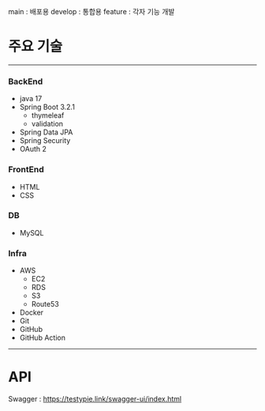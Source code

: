 main : 배포용
develop : 통합용
feature : 각자 기능 개발

# 주요 기술
---
### BackEnd
* java 17
* Spring Boot 3.2.1
  * thymeleaf
  * validation
* Spring Data JPA
* Spring Security
* OAuth 2

### FrontEnd
* HTML
* CSS

### DB
* MySQL

### Infra
* AWS
  * EC2
  * RDS
  * S3
  * Route53
* Docker
* Git
* GitHub
* GitHub Action
---
# API
Swagger : https://testypie.link/swagger-ui/index.html
